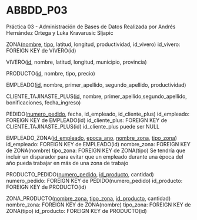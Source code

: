 # ABBDD_P03
Práctica 03 - Administración de Bases de Datos
Realizada por Andrés Hernández Ortega y Luka Kravarusic Sljapic



ZONA(<u>nombre</u>, <u>tipo</u>, latitud, longitud, productividad, id_vivero)
id_vivero: FOREIGN KEY de VIVERO(id)

VIVERO(<u>id</u>, nombre, latitud, longitud, municipio, provincia)



PRODUCTO(<u>id</u>, nombre, tipo, precio)



EMPLEADO(<u>id</u>, nombre, primer_apellido, segundo_apellido, productividad)



CLIENTE_TAJINASTE_PLUS(<u>id</u>, nombre, primer_apellido,segundo_apellido, bonificaciones, fecha_ingreso)


PEDIDO(<u>numero_pedido</u>, fecha, id_empleado, id_cliente_plus)
id_empleado: FOREIGN KEY de EMPLEADO(id)
id_cliente_plus: FOREIGN KEY de CLIENTE_TAJINASTE_PLUS(id)
id_cliente_plus puede ser NULL



EMPLEADO_ZONA(<u>id_empleado</u>, <u>epoca_ano</u>, <u>nombre_zona</u>, <u>tipo_zona</u>)
id_empleado: FOREIGN KEY de EMPLEADO(id)
nombre_zona: FOREIGN KEY de ZONA(nombre)
tipo_zona: FOREIGN KEY de ZONA(tipo)
Se tendría que incluir un disparador para evitar que un empleado durante una época del año pueda trabajar en más de una zona de trabajo



PRODUCTO_PEDIDO(<u>numero_pedido</u>, <u>id_producto</u>, cantidad)
numero_pedido: FOREIGN KEY de PEDIDO(numero_pedido)
id_producto: FOREIGN KEY de PRODUCTO(id)


ZONA_PRODUCTO(<u>nombre_zona</u>, <u>tipo_zona</u>, <u>id_producto</u>, cantidad)
nombre_zona: FOREIGN KEY de ZONA(nombre)
tipo_zona: FOREIGN KEY de ZONA(tipo)
id_producto: FOREIGN KEY de PRODUCTO(id)

